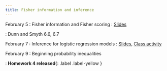 ```yaml
---
title: Fisher information and inference
---
```


February 5
: Fisher information and Fisher scoring
  : [Slides](https://sta711-s24.github.io/slides/lecture_9.pdf)
  
: Dunn and Smyth 6.6, 6.7

February 7
: Inference for logistic regression models
  : [Slides](https://sta711-s24.github.io/slides/lecture_10.pdf), [Class activity](https://sta711-s24.github.io/class_activities/ca_lecture_10.html)

February 9
: Beginning probability inequalities

: **Homework 4 released**{: .label .label-yellow }